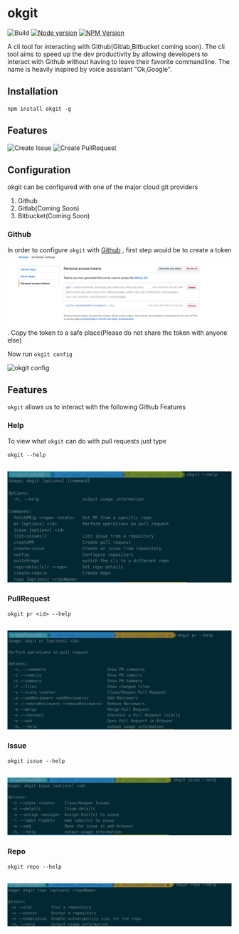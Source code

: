 # okgit

![Build](https://github.com/sri85/okgit/workflows/Node.js%20CI/badge.svg?branch=master) [![Node version](https://img.shields.io/node/v/okgit.svg?style=flat)](http://nodejs.org/download/) [![NPM Version](https://badge.fury.io/js/esta.svg?style=flat)](https://npmjs.org/package/okgit)

A cli tool for interacting with Github(Gitlab,Bitbucket coming soon). The cli tool aims to speed up the dev productivity by allowing developers to interact with Github without having to leave their favorite commandline. The name is heavily inspired by voice assistant "Ok,Google".

## Installation
```
npm install okgit -g
```

## Features
![Create Issue](https://imgur.com/hsaOc89)
![Create PullRequest](https://imgur.com/meSfMKm)

## Configuration
okgit can be configured with one of the major cloud git providers
1. Github
2. Gitlab(Coming Soon)
3. Bitbucket(Coming Soon)

### Github
In order to configure `okgit` with [Github](https://github.com/) , first step would be to create a token
![Github Token](./assets/github-personal-token.png). Copy the token to a safe place(Please do not share the token with anyone else)

Now run `okgit config`

![okgit config](https://imgur.com/8JstAko)



## Features
`okgit` allows us to interact with the following Github Features
### Help
To view what ``okgit`` can do with pull requests just type 

````commandline
okgit --help
 
````
![Command Usage](./assets/okgit-help.png)
### PullRequest

````commandline
okgit pr <id> --help
 
````
![PR](./assets/okgit-pr.png)

### Issue

````commandline
okgit issue --help
 
````
![ISSUE](./assets/okgit-issue.png)

### Repo

````commandline
okgit repo --help
 
````
![Repo](./assets/okgit-repo.png)